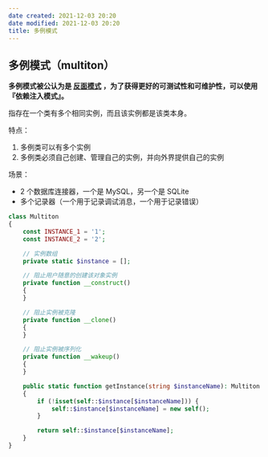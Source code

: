 ```yaml
---
date created: 2021-12-03 20:20
date modified: 2021-12-03 20:20
title: 多例模式
---
```

## 多例模式（multiton）

**多例模式被公认为是 [反面模式](https://laravel-china.org/docs/php-design-patterns/2018/anti-pattern) ，为了获得更好的可测试性和可维护性，可以使用 『依赖注入模式』。**

指存在一个类有多个相同实例，而且该实例都是该类本身。

特点：

1. 多例类可以有多个实例
2. 多例类必须自己创建、管理自己的实例，并向外界提供自己的实例

场景：

- 2 个数据库连接器，一个是 MySQL，另一个是 SQLite
- 多个记录器（一个用于记录调试消息，一个用于记录错误）

```php
class Multiton
{
    const INSTANCE_1 = '1';
    const INSTANCE_2 = '2';

    // 实例数组
    private static $instance = [];

    // 阻止用户随意的创建该对象实例
    private function __construct()
    {
    }

    // 阻止实例被克隆
    private function __clone()
    {
    }

    // 阻止实例被序列化
    private function __wakeup()
    {
    }

    public static function getInstance(string $instanceName): Multiton
    {
        if (!isset(self::$instance[$instanceName])) {
            self::$instance[$instanceName] = new self();
        }

        return self::$instance[$instanceName];
    }
}
```

